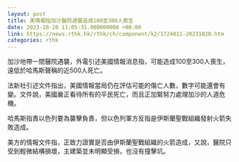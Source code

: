 ```yaml
---
layout: post
title: 美情報指加沙醫院遇襲造成100至300人喪生
date: 2023-10-20 11:05:31.000000000 +08:00
link: https://news.rthk.hk/rthk/ch/component/k2/1724011-20231020.htm
categories: rthk
---
```


加沙地帶一間醫院遇襲，外電引述美國情報消息指，可能造成100至300人喪生，遠低於哈馬斯聲稱的近500人死亡。

法新社引述文件指出，美國情報當局仍在評估可能的傷亡人數，數字可能還會有變。文件說，美國嚴正看待所有的平民死亡，而且正加緊努力處理加沙的人道危機。

哈馬斯指責以色列要為襲擊負責，但以色列軍方反指是伊斯蘭聖戰組織發射火箭失敗造成。

美方的情報文件指，正致力證實是否由伊斯蘭聖戰組織的火箭造成，又說，醫院只受到輕微結構損壞，主建築並未明顯受損，也沒有撞擊坑。
